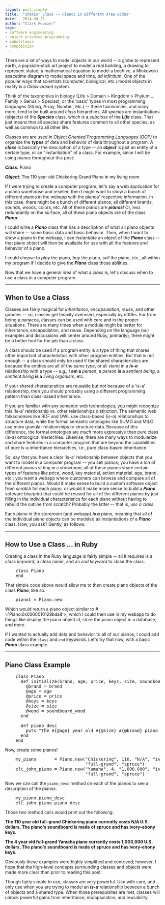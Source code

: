 ```yaml
---
layout: post_simple
title:  "Shakin' Class -- Pianos in Different Area Codes"
date:   2014-08-21
author: "Clark Feusier"
tags:
- software engineering
- object-oriented programming
- inheritance
- composition
---
```


There are a lot of ways to model objects in our world -- a globe to represent earth, a popsicle-stick art project to model a real building, a drawing to represent statue, a mathematical equation to model a beehive, a Minkowski spacetime diagram to model space and time, *ad infinitum*. One of the popular ways that scientists (computer, biological, etc.) model objects in reality is a *Class-based* system.

Think of the taxonomies in biology (Life > Domain > Kingdom > Phylum ... Family > Genus > Species), or the 'basic' types in most programming languages (String, Array, Number, etc.) -- these taxonomies, and many more, tend to be built around *class* hierarchies. All *species* are instantiations (objects) of the ***Species*** class, which is a *subclass* of the ***Life*** class. That just means that all species share features common to all other species, as well as common to all other life.

Classes are are used in *<a href="http://en.wikipedia.org/wiki/Object-oriented_programming" target="_blank">Object Oriented Programming Languages (OOP)</a>* to organize the **types** of data and behavior of data throughout a program. A ***class*** is basically the description of a type -- an ***object*** is just an entity of a certain type, or an "instantiation" of a class. For example, since I will be using pianos throughout this post:

***Class:*** Piano

***Object:*** The 110 year old Chickering Grand Piano in my living room

If I were trying to create a computer program, let's say a web application for a piano warehouse and reseller, then I might want to show a bunch of different pianos in the webapp with the pianos' respective information. In this case, there might be a bunch of different pianos, all different brands, sounds, woods, colors, etc. All of these pianos are ***pianos***! Or, less redundantly on the surface, all of these piano objects are of the class ***Piano***.

I could write a ***Piano*** class that has a description of what all piano objects will share -- some basic data and basic behavior. Then, when I want to show a piano in the webapp, I can *instantiate* an object of the ***Piano*** class -- that piano object will then be available for use with all the features and behavior of a piano.

I could choose to *play* the piano, *buy* the piano, *sell* the piano, etc., all within my program if I decide to give the ***Piano*** class those abilities.

Now that we have a general idea of what a *class* is, let's discuss when to use a class in a computer program.

---

## When to Use a Class

Classes are fairly magical for *inheritance*, *encapsulation*, *reuse*, and other goodies -- so, classes get heavily overused, especially by n00bs. Far from being a panacea, classes can be used with care and in the proper situations. There are many times when a module might be better for inheritance, encapsulation, and reuse. Depending on the language (our examples and discussions will center around Ruby, primarily), there might be a better tool for the job than a class.

A class should be used if a program entity is a type of thing that shares other important characteristics with other program entities. But that is not enough -- a class should only be used if the shared characteristics are because the entities are all of the same *type*, or all stand in a ***is-a*** relationship with a type -- e.g., I **am a** *person*, a *person* **is a** *sentient being*, a *sentient being* **is a** *living organism*, etc.

If your shared charactersitics are reusable but not because of a 'is-a' relationship, then you should probably using a different programming pattern than class-based inheritance.

If you are familiar with any semantic web technologies, you might recognize this 'is-a' relationship vs. other relationships distinction. The semantic web folksonomies like RDF and OWL use class-based (is-a) relationships to structure data, while the formal semantic ontologies like SUMO and MILO use more granular relationships to structure data. Because of this difference, the formal ontologies are *much* more expressive than pure class (is-a) ontological hierarchies. Likewise, there are many ways to modularize and share features in a computer program that are beyond the capabilities of pure is-a inheritance hierarchies, i.e., pure class-based inheritance.

So, say that you have a clear 'is-a' relationship between objects that you want to model in a computer program -- you sell pianos; you have a ton of different pianos sitting in a showroom; all of these pianos share certain types of features like price, wood, key material, action material, age, brand, etc.; you want a webapp where customers can browse and compare all of the different pianos. Would it make sense to build a custom software object from *scratch* for each piano, or would it make more sense to build a ***Piano*** software blueprint that could be reused for all of the different pianos by just filling in the individual characteristics for each piano without having to rebuild the outline from scratch? Probably the latter -- that is, *use a class*.

Each piano in the storeroom (and webapp) ***is a*** piano, meaning that all of the individual piano objects can be modeled as instantiations of a ***Piano*** class. How, you ask? Gently, as follows.

---

## How to Use a Class ... in Ruby

Creating a class in the Ruby language is fairly simple -- all it requires is a *class keyword*, a *class name*, and an *end keyword* to close the class.

<pre class="brush: ruby">
    class Piano
    end
</pre>

That simple code above would allow me to then create piano objects of the class ***Piano***, like so:

<pre class="brush: ruby">
    piano1 = Piano.new
</pre>

Which would return a piano object similar to #<'Piano:0x0000010129bda8'>, which I could then use in my webapp to do things like display the piano object id, store the piano object in a database, and more.

If I wanted to actually add data and behavior to all of our pianos, I could add code within the <code>class</code> and <code>end</code> keywords. Let's try that now, with a basic ***Piano*** class example.

---

## Piano Class Example

<pre class="brush: ruby">
    class Piano
      def initialize(brand, age, price, keys, size, soundboard_wood)
        @brand = brand
        @age = age
        @price = price
        @keys = keys
        @size = size
        @wood = soundboard_wood
      end

      def piano_desc
        puts "The #{@age} year old #{@size} #{@brand} piano currently costs #{@price} U.S. dollars. The piano's soundboard is made of #{@wood} and has #{@keys} keys."
      end
    end
</pre>

Now, create some pianos!

<pre class="brush: ruby">
    my_piano       = Piano.new("Chickering", 110, "N/A", "ivory-ebony",
                               "full-grand", "spruce")
    elt_john_piano = Piano.new("Yamaha", 4, "1,000,000", "ivory-ebony",
                               "full-grand", "spruce")
</pre>

Now we can call the `piano_desc` method on each of the pianos to see a description of the pianos.

<pre class="brush: ruby">
    my_piano.piano_desc
    elt_john_piano.piano_desc
</pre>

Those two method calls would print out the following:

**The 110 year old full-grand Chickering piano currently costs N/A U.S. dollars. The piano's soundboard is made of spruce and has ivory-ebony keys.**

**The 4 year old full-grand Yamaha piano currently costs 1,000,000 U.S. dollars. The piano's soundboard is made of spruce and has ivory-ebony keys.**

Obviously these examples were highly simplified and contrived; however, I hope that the high-level concepts surrounding classes and objects were made more clear than prior to reading this post.

Though fairly simple to use, classes are very powerful. Use with care, and only use when you are trying to model an ***is-a*** relationship between a bunch of objects and a shared type. When those prerequisites are met, classes will unlock powerful gains from inheritance, encapsulation, and reusability.
